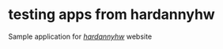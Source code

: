 # testing apps from hardannyhw

Sample application for [*hardannyhw*](http://www.hardannyhw.com) website